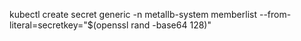 kubectl create secret generic -n metallb-system memberlist --from-literal=secretkey="$(openssl rand -base64 128)"
